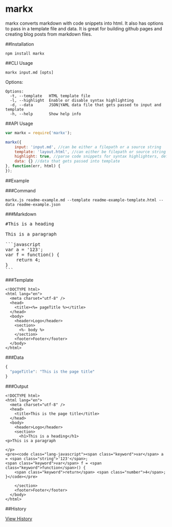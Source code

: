 # markx

markx converts markdown with code snippets into html.  It also has options to pass in a template file and data.  It is great for building github pages and creating blog posts from markdown files.

##Installation

```
npm install markx
```

##CLI Usage

```
markx input.md [opts]
```

Options:
```
Options:
  -t, --template   HTML template file                                        
  -l, --highlight  Enable or disable syntax highlighting 
  -d, --data       JSON|YAML data file that gets passed to input and template
  -h, --help       Show help info  
```

##API Usage

```javascript
var markx = require('markx');

markx({
	input: 'input.md', //can be either a filepath or a source string
	template: 'layout.html', //can either be filepath or source string
	highlight: true, //parse code snippets for syntax highlighters, default: true
	data: {} //data that gets passed into template
}, function(err, html) {
});
```

##Example

###Command
```
markx.js readme-example.md --template readme-example-template.html --data readme-example.json 
```

###Markdown
<pre>
#This is a heading

This is a paragraph

```javascript
var a = '123';
var f = function() {
	return 4;
}
```
</pre>

###Template
```
<!DOCTYPE html>
<html lang="en">
  <meta charset="utf-8" />
  <head>
    <title><%= pageTitle %></title>
  </head>
  <body>
    <header>Logo</header>
    <section>
      <%- body %>
    </section>
    <footer>Footer</footer>
  </body>
</html>
```

###Data
```javascript
{
  "pageTitle": "This is the page title"
}
```

###Output
```
<!DOCTYPE html>
<html lang="en">
  <meta charset="utf-8" />
  <head>
    <title>This is the page title</title>
  </head>
  <body>
    <header>Logo</header>
    <section>
      <h1>This is a heading</h1>
<p>This is a paragraph

</p>
<pre><code class="lang-javascript"><span class="keyword">var</span> a = <span class="string">'123'</span>;
<span class="keyword">var</span> f = <span class="keyword">function</span>() {
    <span class="keyword">return</span> <span class="number">4</span>;
}</code></pre>

    </section>
    <footer>Footer</footer>
  </body>
</html>
```
##History

[View History](https://github.com/jgallen23/markx/blob/master/HISTORY.md)

